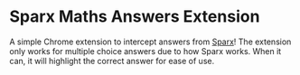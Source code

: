 # Sparx Maths Answers Extension

A simple Chrome extension to intercept answers from [Sparx](https://sparxmaths.uk/)! The extension only works for multiple choice answers due to how Sparx works. When it can, it will highlight the correct answer for ease of use.
